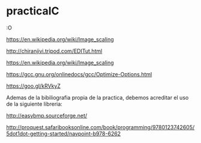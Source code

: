 # practicaIC
:O

https://en.wikipedia.org/wiki/Image_scaling

http://chiranjivi.tripod.com/EDITut.html

https://en.wikipedia.org/wiki/Image_scaling


https://gcc.gnu.org/onlinedocs/gcc/Optimize-Options.html

https://goo.gl/kRVkyZ



Ademas de la bibiliografia propia de la practica, debemos acreditar el uso de la siguiente libreria:

http://easybmp.sourceforge.net/


http://proquest.safaribooksonline.com/book/programming/9780123742605/5dot1dot-getting-started/navpoint-b978-6262
